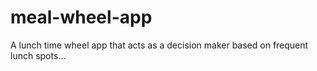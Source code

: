 # meal-wheel-app
A lunch time wheel app that acts as a decision maker based on frequent lunch spots...
